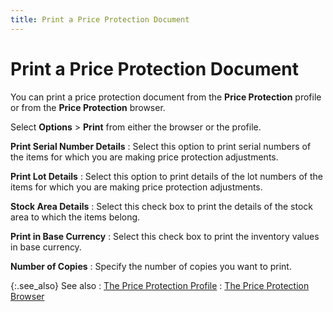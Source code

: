 ```yaml
---
title: Print a Price Protection Document
---
```


# Print a Price Protection Document


You can print a price protection document from the **Price 
 Protection** profile or from the **Price 
 Protection** browser.


Select **Options** > **Print**  from either the browser or the profile.


**Print Serial Number Details**
: Select this option to print serial numbers of the  items for which you are making price protection adjustments.


**Print Lot Details**
: Select this option to print details of the lot numbers  of the items for which you are making price protection adjustments.


**Stock Area Details**
: Select this check box to print the details of the  stock area to which the items belong.


**Print in Base Currency**
: Select this check box to print the inventory values  in base currency.


**Number of Copies**
: Specify the number of copies you want to print.


{:.see_also}
See also
: [The Price  Protection Profile]({{site.wm_baseurl}}/inv-adj/price-protection/create-a-price-protection-document/the_price_protection_profile.html)
: [The Price  Protection Browser]({{site.wm_baseurl}}/inv-adj/price-protection/create-a-price-protection-document/the_price_protection_browser.html)
